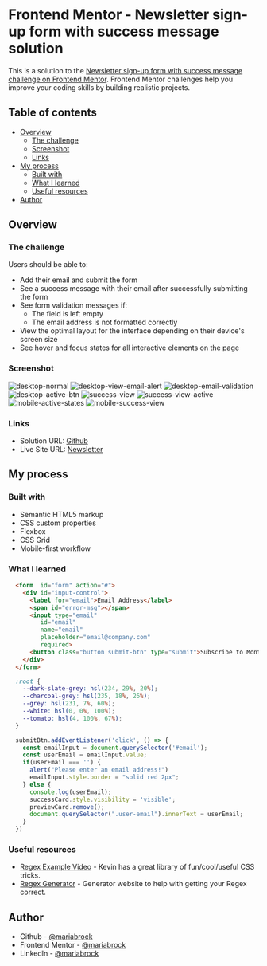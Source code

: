 # Frontend Mentor - Newsletter sign-up form with success message solution

This is a solution to the [Newsletter sign-up form with success message challenge on Frontend Mentor](https://www.frontendmentor.io/challenges/newsletter-signup-form-with-success-message-3FC1AZbNrv). Frontend Mentor challenges help you improve your coding skills by building realistic projects. 

## Table of contents

- [Overview](#overview)
  - [The challenge](#the-challenge)
  - [Screenshot](#screenshot)
  - [Links](#links)
- [My process](#my-process)
  - [Built with](#built-with)
  - [What I learned](#what-i-learned)
  - [Useful resources](#useful-resources)
- [Author](#author)

## Overview

### The challenge

Users should be able to:

- Add their email and submit the form
- See a success message with their email after successfully submitting the form
- See form validation messages if:
  - The field is left empty
  - The email address is not formatted correctly
- View the optimal layout for the interface depending on their device's screen size
- See hover and focus states for all interactive elements on the page

### Screenshot

![desktop-normal](./assets/readme/desktop-normal.png)
![desktop-view-email-alert](./assets/readme/desktop-view-email-alert.png)
![desktop-email-validation](./assets/readme/desktop-email-validation.png)
![desktop-active-btn](./assets/readme/desktop-active-btn.png)
![success-view](./assets/readme/success-view.png)
![success-view-active](./assets/readme/success-view-active.png)
![mobile-active-states](./assets/readme/mobile-active-states.png)
![mobile-success-view](./assets/readme/mobile-success-view.png)

### Links

- Solution URL: [Github](https://github.com/mariabrock/frontendmeentorio-newsletter-sign-up)
- Live Site URL: [Newsletter](https://mariabrock.github.io/frontendmeentorio-newsletter-sign-up/)

## My process

### Built with

- Semantic HTML5 markup
- CSS custom properties
- Flexbox
- CSS Grid
- Mobile-first workflow

### What I learned

```html
  <form  id="form" action="#">
    <div id="input-control">
      <label for="email">Email Address</label>
      <span id="error-msg"></span>
      <input type="email"
         id="email"
         name="email"
         placeholder="email@company.com"
         required>
      <button class="button submit-btn" type="submit">Subscribe to Monthly Newsletter</button>
    </div>
  </form>
```
```css
  :root {
    --dark-slate-grey: hsl(234, 29%, 20%);
    --charcoal-grey: hsl(235, 18%, 26%);
    --grey: hsl(231, 7%, 60%);
    --white: hsl(0, 0%, 100%);
    --tomato: hsl(4, 100%, 67%);
  }
```
```js
  submitBtn.addEventListener('click', () => {
    const emailInput = document.querySelector('#email');
    const userEmail = emailInput.value;
    if(userEmail === '') {
      alert("Please enter an email address!")
      emailInput.style.border = "solid red 2px";
    } else {
      console.log(userEmail);
      successCard.style.visibility = 'visible';
      previewCard.remove();
      document.querySelector(".user-email").innerText = userEmail;
    }
  })
```

### Useful resources

- [Regex Example Video](https://www.youtube.com/watch?v=s2ThIxm7FyA&ab_channel=KevinPowell) - Kevin has a great library of fun/cool/useful CSS tricks.
- [Regex Generator](https://regexr.com/) - Generator website to help with getting your Regex correct.

## Author

- Github - [@mariabrock](https://github.com/mariabrock)
- Frontend Mentor - [@mariabrock](https://www.frontendmentor.io/profile/mariabrock)
- LinkedIn - [@mariabrock](https://www.linkedin.com/in/maria-brock/)

